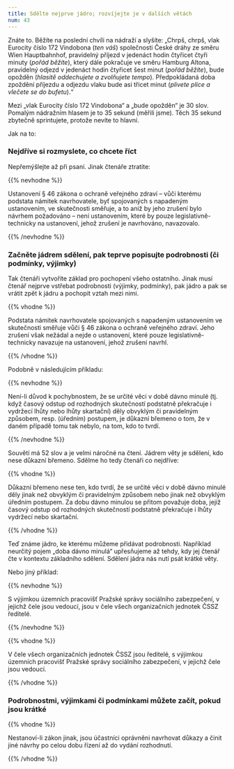 ```yaml
---
title: Sdělte nejprve jádro; rozvíjejte je v dalších větách
num: 43
---
```

Znáte to. Běžíte na poslední chvíli na nádraží a slyšíte: „Chrpš, chrpš, vlak Eurocity číslo 172 Vindobona (*ten váš*) společnosti České dráhy ze směru Wien Hauptbahnhof, pravidelný příjezd v jedenáct hodin čtyřicet čtyři minuty (*pořád běžíte*), který dále pokračuje ve směru Hamburg Altona, pravidelný odjezd v jedenáct hodin čtyřicet šest minut (*pořád běžíte*), bude opožděn (*hlasitě oddechujete a zvolňujete tempo*). Předpokládaná doba zpoždění příjezdu a odjezdu vlaku bude asi třicet minut (*plivete plíce a vlečete se do bufetu*).“

Mezi „vlak Eurocity číslo 172 Vindobona“ a „bude opožděn“ je 30 slov. Pomalým nádražním hlasem je to 35 sekund (měřili jsme). Těch 35 sekund zbytečně sprintujete, protože nevíte to hlavní.

Jak na to:

### Nejdříve si rozmyslete, co chcete říct

Nepřemýšlejte až při psaní. Jinak čtenáře ztratíte:

{{% nevhodne %}}

Ustanovení § 46 zákona o ochraně veřejného zdraví – vůči kterému podstata námitek navrhovatele, byť spojovaných s napadeným ustanovením, ve skutečnosti směřuje, a to aniž by jeho zrušení bylo návrhem požadováno – není ustanovením, které by pouze legislativně-technicky na ustanovení, jehož zrušení je navrhováno, navazovalo.

{{% /nevhodne %}}

### Začněte jádrem sdělení, pak teprve popisujte podrobnosti (či podmínky, výjimky)

Tak čtenáři vytvoříte základ pro pochopení všeho ostatního. Jinak musí čtenář nejprve vstřebat podrobnosti (výjimky, podmínky), pak jádro a pak se vrátit zpět k jádru a pochopit vztah mezi nimi.

{{% vhodne %}}

Podstata námitek navrhovatele spojovaných s napadeným ustanovením ve skutečnosti směřuje vůči § 46 zákona o ochraně veřejného zdraví. Jeho zrušení však nežádal a nejde o ustanovení, které pouze legislativně-technicky navazuje na ustanovení, jehož zrušení navrhl.

{{% /vhodne %}}

Podobně v následujícím příkladu:

{{% nevhodne %}}

Není-li důvod k pochybnostem, že se určité věci v době dávno minulé (tj. když časový odstup od rozhodných skutečností podstatně překračuje i vydržecí lhůty nebo lhůty skartační) děly obvyklým či pravidelným způsobem, resp. (úředním) postupem, je důkazní břemeno o tom, že v daném případě tomu tak nebylo, na tom, kdo to tvrdí.

{{% /nevhodne %}}

Souvětí má 52 slov a je velmi náročné na čtení. Jádrem věty je sdělení, kdo nese důkazní břemeno. Sdělme ho tedy čtenáři co nejdříve:

{{% vhodne %}}

Důkazní břemeno nese ten, kdo tvrdí, že se určité věci v době dávno minulé děly jinak než obvyklým či pravidelným způsobem nebo jinak než obvyklým úředním postupem. Za dobu dávno minulou se přitom považuje doba, jejíž časový odstup od rozhodných skutečností podstatně překračuje i lhůty vydržecí nebo skartační.

{{% /vhodne %}}

Teď známe jádro, ke kterému můžeme přidávat podrobnosti. Například neurčitý pojem „doba dávno minulá“ upřesňujeme až tehdy, kdy jej čtenář čte v kontextu základního sdělení. Sdělení jádra nás nutí psát krátké věty.

Nebo jiný příklad:

{{% nevhodne %}}

S výjimkou územních pracovišť Pražské správy sociálního zabezpečení, v jejichž čele jsou vedoucí, jsou v čele všech organizačních jednotek ČSSZ ředitelé.

{{% /nevhodne %}}

{{% vhodne %}}

V čele všech organizačních jednotek ČSSZ jsou ředitelé, s výjimkou územních pracovišť Pražské správy sociálního zabezpečení, v jejichž čele jsou vedoucí.

{{% /vhodne %}}

### Podrobnostmi, výjimkami či podmínkami můžete začít, pokud jsou krátké

{{% vhodne %}}

Nestanoví-li zákon jinak, jsou účastníci oprávněni navrhovat důkazy a činit jiné návrhy po celou dobu řízení až do vydání rozhodnutí.

{{% /vhodne %}}
